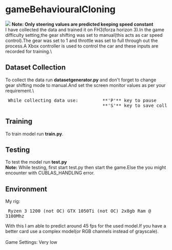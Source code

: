 # gameBehaviouralCloning

![](Driving.gif)
**Note: Only steering values are predicted keeping speed constant**\
 I have collected the data and trained it on FH3(forza horizon 3).In the game difficulty setting,the gear shifting was set to manual(this acts as car speed control).The gear was set to 1 and throttle was set to full through out the process.A Xbox controller is used to control the car and these inputs are recorded for training.\
 
## Dataset Collection
 To collect the data run **datasetgenerator.py** and don't forget to change gear shifting mode to manual.And set the screen monitor values as per your requirement.\
 <pre>
 While collecting data use:         **'P'** key to pause
                                    **'S'** key to save collected data</pre>
## Training 
 To train model run **train.py**.
 
 ## Testing 
 To test the model run **test.py**\
 **Note:** While testing, first start test.py  then start the game.Else the you might encounter with CUBLAS_HANDLING error.
                                  
 ## Environment
 My rig:<pre> Ryzen 3 1200 (not OC)
        GTX 1050Ti (not OC)
        2x8gb Ram @ 3100Mhz</pre>
With this I am able to predict around 45 fps for the used model.If you have a better card  use a complex model(or RGB channels instead of grayscale).\
\
Game Settings: Very low                                    
